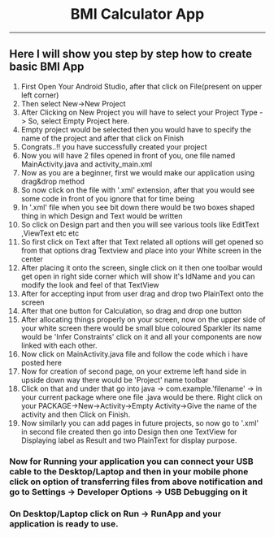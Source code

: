 <h1><center>BMI Calculator App</center></h1>
<hr/>
<h2>Here I will show you step by step how to create basic BMI App</h2>
<ol type='1'>
  <li>First Open Your Android Studio, after that click on File(present on upper left corner)</li>
  <li>Then select New->New Project</li>
  <li>After Clicking on New Project you will have to select your Project Type -> So, select Empty Project here.</li>
  <li>Empty project would be selected then you would have to specify the name of the project and after that click on Finish</li>
  <li>Congrats..!! you have successfully created your project</li>
  <li>Now you will have 2 files opened in front of you, one file named MainActivity.java and activity_main.xml</li>
  <li>Now as you are a beginner, first we would make our application using drag&drop method </li>
  <li>So now click on the file with '.xml' extension, after that you would see some code in front of you ignore that for time being</li>
  <li>In '.xml' file when you see bit down there would be two boxes shaped thing in which Design and Text would be written</li>
  <li>So click on Design part and then you will see various tools like EditText ,ViewText etc etc</li>
  <li>So first click on Text after that Text related all options will get opened so from that options drag Textview and place into your White screen in the center</li>
  <li>After placing it onto the screen, single click on it then one toolbar would get open in right side corner which will show it's IdName and you can modify the look and feel of that TextView</li>
  <li>After for accepting input from user drag and drop two PlainText onto the screen</li>
  <li>After that one button for Calculation, so drag and drop one button</li>
  <li>After allocating things properly on your screen, now on the upper side of your white screen there would be small blue coloured Sparkler its name would be 'Infer Constraints' click on it and all your components are now linked with each other.</li>
  <li>Now click on MainActivity.java file and follow the code which i have posted here</li>
  <li>Now for creation of second page, on your extreme left hand side in upside down way there would be 'Project' name toolbar</li>
  <li>Click on that and under that go into java -> com.example.'filename' -> in your current package where one file .java would be there.
	Right click on your PACKAGE->New->Activity->Empty Activity->Give the name of the activity and then Click on Finish.</li>
  <li>Now similarly you can add pages in future projects, so now go to '.xml' in second file created then go into Design then one TextView for Displaying label as Result and two PlainText for display purpose.</li>
 </ol>
 <h3>Now for Running your application you can connect your USB cable to the Desktop/Laptop and then in your mobile phone click on option of transferring files from above notification and go to Settings -> Developer Options -> USB Debugging on it </h3>
 <h3>On Desktop/Laptop click on Run -> RunApp and your application is ready to use.</h3>
